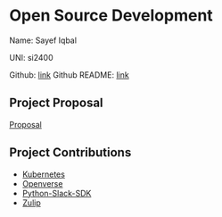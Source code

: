 # Open Source Development

Name: Sayef Iqbal

UNI: si2400

Github: [link](https://github.com/sayefiqb)
Github README: [link](https://github.com/sayefiqb/sayefiqb/blob/main/README.md)

## Project Proposal

[Proposal](../projects/python/kms-encryption-tool.md)

## Project Contributions

- [Kubernetes](../projects/python/kubernetes.md)
- [Openverse](../projects/python/openverse-api.md)
- [Python-Slack-SDK](../projects/python/python-slack-sdk.md)
- [Zulip](../projects/python/zulip.md)
